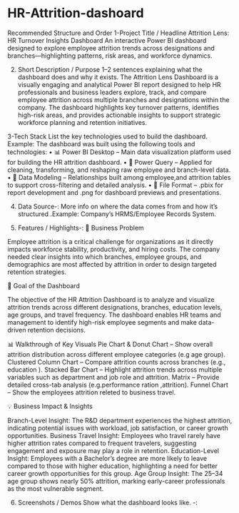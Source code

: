 # HR-Attrition-dashoard
Recommended Structure and Order
1-Project Title / Headline
Attrition Lens: HR Turnover Insights Dashboard
An interactive Power BI dashboard designed to explore employee attrition trends across designations and branches—highlighting patterns, risk areas, and workforce dynamics.

2. Short Description / Purpose
1–2 sentences explaining what the dashboard does and why it exists.
The Attrition Lens Dashboard is a visually engaging and analytical Power BI report designed to help HR professionals and business leaders explore, track, and compare employee attrition across multiple branches and designations within the company. The dashboard highlights key turnover patterns, identifies high-risk areas, and provides actionable insights to support strategic workforce planning and retention initiatives.

3-Tech Stack
List the key technologies used to build the dashboard.
Example: The dashboard was built using the following tools and technologies:
• 📊 Power BI Desktop – Main data visualization platform used for building the HR attrition dashboard.
• 📂 Power Query – Applied for cleaning, transforming, and reshaping raw employee and branch-level data.
• 📝 Data Modeling – Relationships built among employee,and attrition tables to support cross-filtering and detailed analysis.
• 📁 File Format – .pbix for report development and .png for dashboard previews and presentations.

4. Data Source-:
More info on where the data comes from and how it’s structured .Example: Company’s HRMS/Employee Records System.

5. Features / Highlights-:
📌 Business Problem

Employee attrition is a critical challenge for organizations as it directly impacts workforce stability, productivity, and hiring costs. The company needed clear insights into which branches, employee groups, and demographics are most affected by attrition in order to design targeted retention strategies.

🎯 Goal of the Dashboard

The objective of the HR Attrition Dashboard is to analyze and visualize attrition trends across different designations, branches, education levels, age groups, and travel frequency. The dashboard enables HR teams and management to identify high-risk employee segments and make data-driven retention decisions.

📊 Walkthrough of Key Visuals
Pie Chart & Donut Chart – Show overall attrition distribution across different employee categories (e.g age group).
Clustered Column Chart – Compare attrition counts across branches (e.g., education ).
Stacked Bar Chart – Highlight attrition trends across multiple variables such as department and job role and attrition.
Matrix – Provide detailed cross-tab analysis (e.g.performance ration ,attrition).
Funnel Chart – Show the employees attrition releted to business travel.

💡 Business Impact & Insights

Branch-Level Insight: The R&D department experiences the highest attrition, indicating potential issues with workload, job satisfaction, or career growth opportunities.
Business Travel Insight: Employees who travel rarely have higher attrition rates compared to frequent travelers, suggesting engagement and exposure may play a role in retention.
Education-Level Insight: Employees with a Bachelor’s degree are more likely to leave compared to those with higher education, highlighting a need for better career growth opportunities for this group.
Age Group Insight: The 25–34 age group shows nearly 50% attrition, marking early-career professionals as the most vulnerable segment.

6. Screenshots / Demos
Show what the dashboard looks like. -: 
